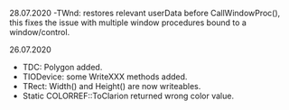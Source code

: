 28.07.2020
-TWnd: restores relevant userData before CallWindowProc(), this fixes the issue with multiple window procedures bound to a window/control.

26.07.2020
- TDC: Polygon added.
- TIODevice: some WriteXXX methods added.
- TRect: Width() and Height() are now writeables.
- Static COLORREF::ToClarion returned wrong color value.
